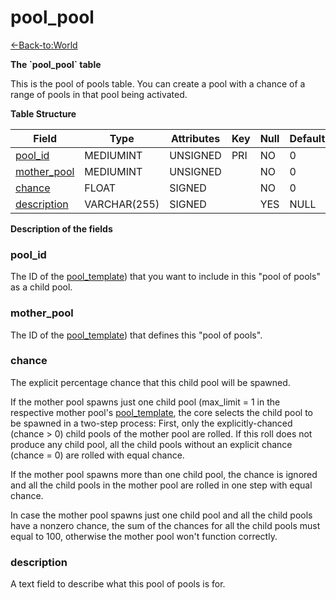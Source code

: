 # pool\_pool

[<-Back-to:World](database-world)

**The \`pool\_pool\` table**

This is the pool of pools table. You can create a pool with a chance of a range of pools in that pool being activated.

**Table Structure**

| Field            | Type         | Attributes | Key | Null | Default | Extra | Comment |
| ---------------- | ------------ | ---------- | --- | ---- | ------- | ----- | ------- |
| [pool_id][1]     | MEDIUMINT    | UNSIGNED   | PRI | NO   | 0       |       |         |
| [mother_pool][2] | MEDIUMINT    | UNSIGNED   |     | NO   | 0       |       |         |
| [chance][3]      | FLOAT        | SIGNED     |     | NO   | 0       |       |         |
| [description][4] | VARCHAR(255) | SIGNED     |     | YES  | NULL    |       |         |

[1]: #pool_id
[2]: #mother_pool
[3]: #chance
[4]: #description

**Description of the fields**

### pool\_id

The ID of the [pool\_template](pool_template)) that you want to include in this "pool of pools" as a child pool.

### mother\_pool

The ID of the [pool\_template](pool_template)) that defines this "pool of pools".

### chance

The explicit percentage chance that this child pool will be spawned.

If the mother pool spawns just one child pool (max\_limit = 1 in the respective mother pool's [pool\_template](pool_template), the core selects the child pool to be spawned in a two-step process: First, only the explicitly-chanced (chance > 0) child pools of the mother pool are rolled. If this roll does not produce any child pool, all the child pools without an explicit chance (chance = 0) are rolled with equal chance.

If the mother pool spawns more than one child pool, the chance is ignored and all the child pools in the mother pool are rolled in one step with equal chance.

In case the mother pool spawns just one child pool and all the child pools have a nonzero chance, the sum of the chances for all the child pools must equal to 100, otherwise the mother pool won't function correctly.

### description

A text field to describe what this pool of pools is for.
